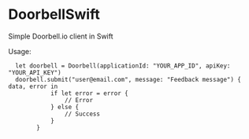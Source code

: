 # DoorbellSwift
Simple Doorbell.io client in Swift

Usage:

```
  let doorbell = Doorbell(applicationId: "YOUR_APP_ID", apiKey: "YOUR_API_KEY")
  doorbell.submit("user@email.com", message: "Feedback message") { data, error in
            if let error = error {
                // Error
            } else {
                // Success
            }
        }
```
